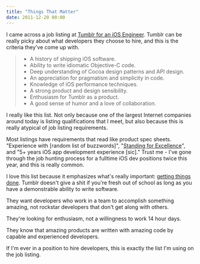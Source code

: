 ```yaml
---
title: "Things That Matter"
date: 2011-12-20 00:00
---
```


<import><p>I came across a job listing at <a href="http://tumblr.theresumator.com/apply/WnPaaV/IOS-Engineer.html?source=Tumblr+Jobs+Page" target="_blank">Tumblr for an iOS Engineer</a>. Tumblr can be really picky about what developers they choose to hire, and this is the criteria they've come up with.<!--more-->
</p>
<blockquote>
<ul>
<li>A history of shipping iOS software.</li>
<li>Ability to write idiomatic Objective-C code.</li>
<li>Deep understanding of Cocoa design patterns and API design.</li>
<li>An appreciation for pragmatism and simplicity in code.</li>
<li>Knowledge of iOS performance techniques.</li>
<li>A strong product and design sensibility.</li>
<li>Enthusiasm for Tumblr as a product.</li>
<li>A good sense of humor and a love of collaboration.</li>
</ul>
</blockquote>
<p>I really like this list. Not only because one of the largest Internet companies around today is listing qualifications that I meet, but also because this is really atypical of job listing requirements.</p>
<p>Most listings have requirements that read like product spec sheets. "Experience with [random list of buzzwords]", "<a href="http://dashdashforce.me/2011/12/force-episode-two/" target="_blank">Standing for Excellence</a>", and "5+ years iOS app development experience [sic]." Trust me - I've gone through the job hunting process for a fulltime iOS dev positions twice this year, and this is really common.</p>
<p>I love this list because it emphasizes what's really important: <a href="http://www.joelonsoftware.com/articles/GuerrillaInterviewing3.html" target="_blank">getting things done</a>. Tumblr doesn't give a shit if you're fresh out of school as long as you have a demonstrable ability to write software.</p>
<p>They want developers who work in a team to accomplish something amazing, not rockstar developers that don't get along with others.</p>
<p>They're looking for enthusiasm, not a willingness to work 14 hour days.</p>
<p>They know that amazing products are written with amazing code by capable and experienced developers.</p>
<p>If I'm ever in a position to hire developers, this is exactly the list I'm using on the job listing.</p></import>

<!-- more -->

